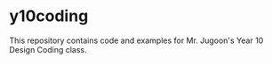 # y10coding
This repository contains code and examples for Mr. Jugoon's Year 10 Design Coding class.
